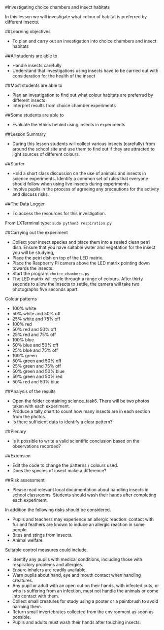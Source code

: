 #Investigating choice chambers and insect habitats

In this lesson we will investigate what colour of habitat is preferred by different insects.

##Learning objectives

- To plan and carry out an investigation into choice chambers and insect habitats

##All students are able to

- Handle insects carefully
- Understand that investigations using insects have to be carried out with consideration for the health of the insect

##Most students are able to 

- Plan an investigation to find out what colour habitats are preferred by different insects.
- Interpret results from choice chamber experiments

##Some students are able to

- Evaluate the ethics behind using insects in experiments

##Lesson Summary

- During this lesson students will collect various insects (carefully) from around the school site and use them to find out if they are attracted to light sources of different colours.


##Starter

- Hold a short class discussion on the use of animals and insects in science experiments. Identify a common set of rules that everyone should follow when using live insects during experiments.
- Involve pupils in the process of agreeing any precautions for the activity and discuss risks.

##The Data Logger

- To access the resources for this investigation.

From LXTerminal type: `sudo python3 respiration.py` 

##Carrying out the experiment

- Collect your insect species and place them into a sealed clean petri dish. Ensure that you have suitable water and vegetation for the insect you will be studying,
- Place the petri dish on top of the LED matrix.  
- Place the Raspberry Pi camera above the LED matrix pointing down towards the insects.
- Start the program `choice_chambers.py`
- The LED matrix will cycle through a range of colours. After thirty seconds to allow the insects to settle, the camera will take two photographs five seconds apart.

Colour patterns

- 100% white
- 50% white and 50% off
- 25% white and 75% off
- 100% red
- 50% red and 50% off
- 25% red and 75% off
- 100% blue
- 50% blue and 50% off
- 25% blue and 75% off
- 100% green
- 50% green and 50% off
- 25% green and 75% off
- 50% green and 50% blue
- 50% green and 50% red
- 50% red and 50% blue


##Analysis of the results

- Open the folder containing science_task6. There will be two photos taken with each experiment.
- Produce a tally chart to count how many insects are in each section from the photos.
- Is there sufficient data to identify a clear pattern?

##Plenary 

- Is it possible to write a valid scientific conclusion based on the observations recorded?

##Extension

- Edit the code to change the patterns / colours used.
- Does the species of insect make a difference?

##Risk assessment

- Please read relevant local documentation about handling insects in school classrooms. Students should wash their hands after completing each experiment.

In addition the following risks should be considered.

- Pupils and teachers may experience an allergic reaction: contact with fur and feathers are known to induce an allergic reaction in some people.
- Bites and stings from insects.
- Animal welfare.

Suitable control measures could include.

- Identify any pupils with medical conditions, including those with respiratory problems and allergies.
- Ensure inhalers are readily available.
- Warn pupils about hand, eye and mouth contact when handling creatures.
- Any pupil or adult with an open cut on their hands, with infected cuts, or who is suffering from an infection, must not handle the animals or come into contact with them.
- Collect small creatures for study using a pooter or a paintbrush to avoid harming them.
- Return small invertebrates collected from the environment as soon as possible.
- Pupils and adults must wash their hands after touching insects.

